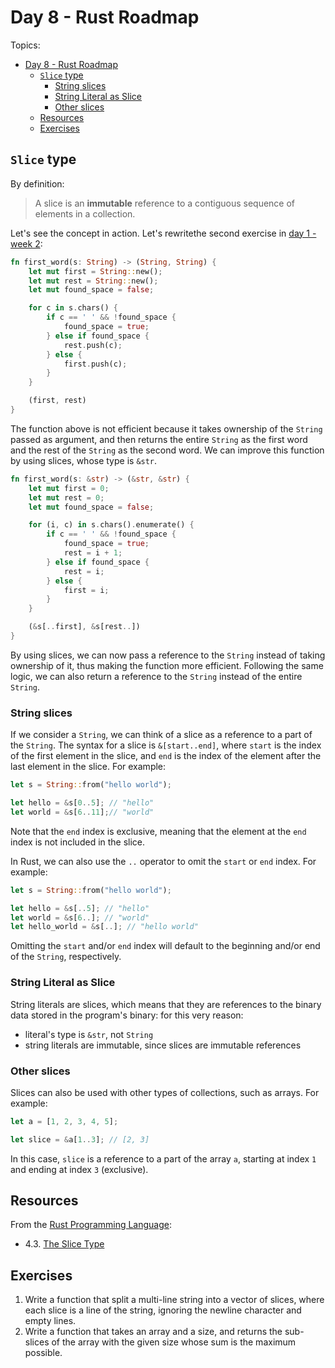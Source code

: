 # Day 8 - Rust Roadmap

Topics:

- [Day 8 - Rust Roadmap](#day-8---rust-roadmap)
  - [`Slice` type](#slice-type)
    - [String slices](#string-slices)
    - [String Literal as Slice](#string-literal-as-slice)
    - [Other slices](#other-slices)
  - [Resources](#resources)
  - [Exercises](#exercises)

## `Slice` type

By definition:

> A slice is an **immutable** reference to a contiguous sequence of elements in a collection.

Let's see the concept in action. Let's rewritethe second exercise in [day 1 - week 2](../day-1/2-01.md#exercises):

```rust
fn first_word(s: String) -> (String, String) {
    let mut first = String::new();
    let mut rest = String::new();
    let mut found_space = false;

    for c in s.chars() {
        if c == ' ' && !found_space {
            found_space = true;
        } else if found_space {
            rest.push(c);
        } else {
            first.push(c);
        }
    }

    (first, rest)
}
```

The function above is not efficient because it takes ownership of the `String` passed as argument, and then returns the entire `String` as the first word and the rest of the `String` as the second word. We can improve this function by using slices, whose type is `&str`.

```rust
fn first_word(s: &str) -> (&str, &str) {
    let mut first = 0;
    let mut rest = 0;
    let mut found_space = false;

    for (i, c) in s.chars().enumerate() {
        if c == ' ' && !found_space {
            found_space = true;
            rest = i + 1;
        } else if found_space {
            rest = i;
        } else {
            first = i;
        }
    }

    (&s[..first], &s[rest..])
}
```

By using slices, we can now pass a reference to the `String` instead of taking ownership of it, thus making the function more efficient. Following the same logic, we can also return a reference to the `String` instead of the entire `String`.

### String slices

If we consider a `String`, we can think of a slice as a reference to a part of the `String`. The syntax for a slice is `&[start..end]`, where `start` is the index of the first element in the slice, and `end` is the index of the element after the last element in the slice. For example:

```rust
let s = String::from("hello world");

let hello = &s[0..5]; // "hello"
let world = &s[6..11];// "world"
```

Note that the `end` index is exclusive, meaning that the element at the `end` index is not included in the slice.

In Rust, we can also use the `..` operator to omit the `start` or `end` index. For example:

```rust
let s = String::from("hello world");

let hello = &s[..5]; // "hello"
let world = &s[6..]; // "world"
let hello_world = &s[..]; // "hello world"
```

Omitting the `start` and/or `end` index will default to the beginning and/or end of the `String`, respectively.

### String Literal as Slice

String literals are slices, which means that they are references to the binary data stored in the program's binary: for this very reason:

- literal's type is `&str`, not `String`
- string literals are immutable, since slices are immutable references

### Other slices

Slices can also be used with other types of collections, such as arrays. For example:

```rust
let a = [1, 2, 3, 4, 5];

let slice = &a[1..3]; // [2, 3]
```

In this case, `slice` is a reference to a part of the array `a`, starting at index `1` and ending at index `3` (exclusive).

## Resources

From the [Rust Programming Language](https://doc.rust-lang.org/book/):

- 4.3. [The Slice Type](https://doc.rust-lang.org/book/ch04-03-slices.html)

## Exercises

1. Write a function that split a multi-line string into a vector of slices, where each slice is a line of the string, ignoring the newline character and empty lines.
2. Write a function that takes an array and a size, and returns the sub-slices of the array with the given size whose sum is the maximum possible.

